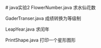 # java实验2
FlowerNumber.java 求水仙花数

GaderTranser.java 成绩转换为等级制

LeapYear.java 求闰年

PrintShape.java 打印一个星形图形
